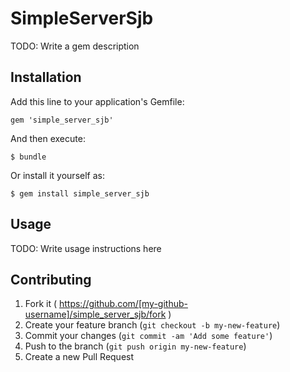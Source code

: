# SimpleServerSjb

TODO: Write a gem description

## Installation

Add this line to your application's Gemfile:

    gem 'simple_server_sjb'

And then execute:

    $ bundle

Or install it yourself as:

    $ gem install simple_server_sjb

## Usage

TODO: Write usage instructions here

## Contributing

1. Fork it ( https://github.com/[my-github-username]/simple_server_sjb/fork )
2. Create your feature branch (`git checkout -b my-new-feature`)
3. Commit your changes (`git commit -am 'Add some feature'`)
4. Push to the branch (`git push origin my-new-feature`)
5. Create a new Pull Request
